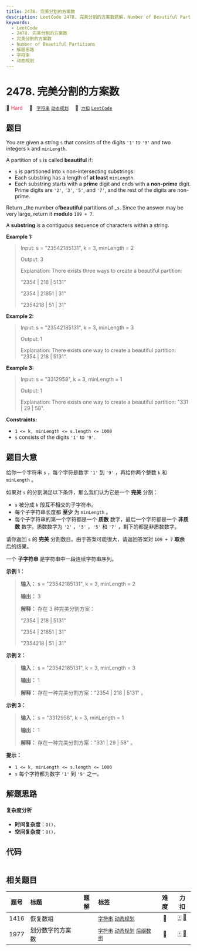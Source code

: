 ```yaml
---
title: 2478. 完美分割的方案数
description: LeetCode 2478. 完美分割的方案数题解，Number of Beautiful Partitions，包含解题思路、复杂度分析以及完整的 JavaScript 代码实现。
keywords:
  - LeetCode
  - 2478. 完美分割的方案数
  - 完美分割的方案数
  - Number of Beautiful Partitions
  - 解题思路
  - 字符串
  - 动态规划
---
```


# 2478. 完美分割的方案数

🔴 <font color=#ff334b>Hard</font>&emsp; 🔖&ensp; [`字符串`](/tag/string.md) [`动态规划`](/tag/dynamic-programming.md)&emsp; 🔗&ensp;[`力扣`](https://leetcode.cn/problems/number-of-beautiful-partitions) [`LeetCode`](https://leetcode.com/problems/number-of-beautiful-partitions)

## 题目

You are given a string `s` that consists of the digits `'1'` to `'9'` and two
integers `k` and `minLength`.

A partition of `s` is called **beautiful** if:

  * `s` is partitioned into `k` non-intersecting substrings.
  * Each substring has a length of **at least** `minLength`.
  * Each substring starts with a **prime** digit and ends with a **non-prime** digit. Prime digits are `'2'`, `'3'`, `'5'`, and `'7'`, and the rest of the digits are non-prime.

Return _the number of**beautiful** partitions of _`s`. Since the answer may be
very large, return it **modulo** `109 + 7`.

A **substring** is a contiguous sequence of characters within a string.



**Example 1:**

> Input: s = "23542185131", k = 3, minLength = 2
> 
> Output: 3
> 
> Explanation: There exists three ways to create a beautiful partition:
> 
> "2354 | 218 | 5131"
> 
> "2354 | 21851 | 31"
> 
> "2354218 | 51 | 31"

**Example 2:**

> Input: s = "23542185131", k = 3, minLength = 3
> 
> Output: 1
> 
> Explanation: There exists one way to create a beautiful partition: "2354 | 218 | 5131".

**Example 3:**

> Input: s = "3312958", k = 3, minLength = 1
> 
> Output: 1
> 
> Explanation: There exists one way to create a beautiful partition: "331 | 29 | 58".

**Constraints:**

  * `1 <= k, minLength <= s.length <= 1000`
  * `s` consists of the digits `'1'` to `'9'`.


## 题目大意

给你一个字符串 `s` ，每个字符是数字 `'1'` 到 `'9'` ，再给你两个整数 `k` 和 `minLength` 。

如果对 `s` 的分割满足以下条件，那么我们认为它是一个 **完美**  分割：

  * `s` 被分成 `k` 段互不相交的子字符串。
  * 每个子字符串长度都 **至少**  为 `minLength` 。
  * 每个子字符串的第一个字符都是一个 **质数** 数字，最后一个字符都是一个 **非质数**  数字。质数数字为 `'2'` ，`'3'` ，`'5'` 和 `'7'` ，剩下的都是非质数数字。

请你返回 `s` 的 **完美**  分割数目。由于答案可能很大，请返回答案对 `109 + 7` **取余**  后的结果。

一个 **子字符串**  是字符串中一段连续字符串序列。



**示例 1：**

> 
> 
> 
> 
> 
> **输入：** s = "23542185131", k = 3, minLength = 2
> 
> **输出：** 3
> 
> **解释：** 存在 3 种完美分割方案：
> 
> "2354 | 218 | 5131"
> 
> "2354 | 21851 | 31"
> 
> "2354218 | 51 | 31"
> 
> 

**示例 2：**

> 
> 
> 
> 
> 
> **输入：** s = "23542185131", k = 3, minLength = 3
> 
> **输出：** 1
> 
> **解释：** 存在一种完美分割方案："2354 | 218 | 5131" 。
> 
> 

**示例 3：**

> 
> 
> 
> 
> 
> **输入：** s = "3312958", k = 3, minLength = 1
> 
> **输出：** 1
> 
> **解释：** 存在一种完美分割方案："331 | 29 | 58" 。
> 
> 



**提示：**

  * `1 <= k, minLength <= s.length <= 1000`
  * `s` 每个字符都为数字 `'1'` 到 `'9'` 之一。


## 解题思路

#### 复杂度分析

- **时间复杂度**：`O()`，
- **空间复杂度**：`O()`，

## 代码

```javascript

```

## 相关题目

<!-- prettier-ignore -->
| 题号 | 标题 | 题解 | 标签 | 难度 | 力扣 |
| :------: | :------ | :------: | :------ | :------: | :------: |
| 1416 | 恢复数组 |  |  [`字符串`](/tag/string.md) [`动态规划`](/tag/dynamic-programming.md) | 🔴 | [🀄️](https://leetcode.cn/problems/restore-the-array) [🔗](https://leetcode.com/problems/restore-the-array) |
| 1977 | 划分数字的方案数 |  |  [`字符串`](/tag/string.md) [`动态规划`](/tag/dynamic-programming.md) [`后缀数组`](/tag/suffix-array.md) | 🔴 | [🀄️](https://leetcode.cn/problems/number-of-ways-to-separate-numbers) [🔗](https://leetcode.com/problems/number-of-ways-to-separate-numbers) |